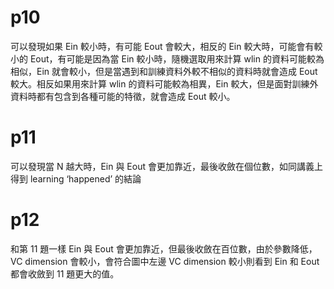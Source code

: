 # p10

可以發現如果 Ein 較小時，有可能 Eout 會較大，相反的 Ein 較大時，可能會有較小的 Eout，有可能是因為當 Ein 較小時，隨機選取用來計算 wlin 的資料可能較為相似，Ein 就會較小，但是當遇到和訓練資料外較不相似的資料時就會造成 Eout 較大。相反如果用來計算 wlin 的資料可能較為相異，Ein 較大，但是面對訓練外資料時都有包含到各種可能的特徵，就會造成 Eout 較小。

# p11

可以發現當 N 越大時，Ein 與 Eout 會更加靠近，最後收斂在個位數，如同講義上得到 learning ‘happened’ 的結論

# p12

和第 11 題一樣 Ein 與 Eout 會更加靠近，但最後收斂在百位數，由於參數降低，VC dimension 會較小，會符合圖中左邊 VC dimension 較小則看到 Ein 和 Eout 都會收斂到 11 題更大的值。